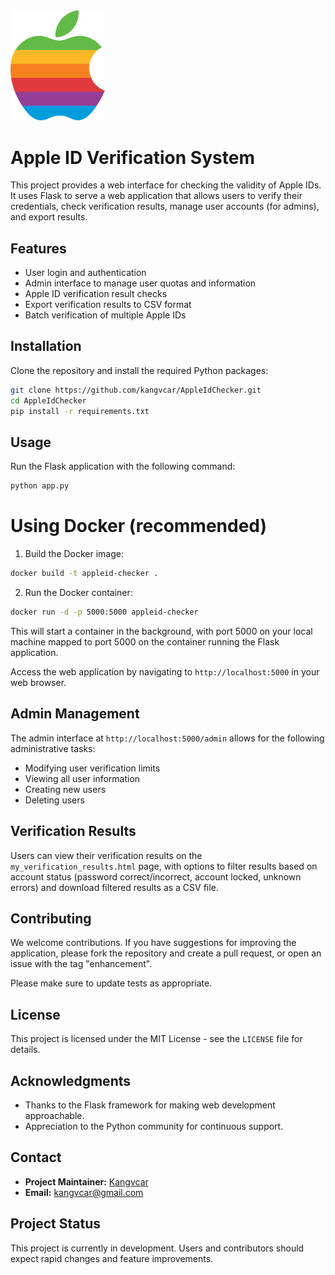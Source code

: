 <img src="/static/AppleComputerRainbow.svg" alt="Logo" width="30%"/>

# Apple ID Verification System

This project provides a web interface for checking the validity of Apple IDs. It uses Flask to serve a web application that allows users to verify their credentials, check verification results, manage user accounts (for admins), and export results.

## Features

- User login and authentication
- Admin interface to manage user quotas and information
- Apple ID verification result checks
- Export verification results to CSV format
- Batch verification of multiple Apple IDs

## Installation

Clone the repository and install the required Python packages:

```bash
git clone https://github.com/kangvcar/AppleIdChecker.git
cd AppleIdChecker
pip install -r requirements.txt
```

## Usage

Run the Flask application with the following command:

```bash
python app.py
```

# Using Docker (recommended)

1. Build the Docker image:

```bash
docker build -t appleid-checker .
```

2. Run the Docker container:

```bash
docker run -d -p 5000:5000 appleid-checker
```

This will start a container in the background, with port 5000 on your local machine mapped to port 5000 on the container running the Flask application.

Access the web application by navigating to `http://localhost:5000` in your web browser.

## Admin Management

The admin interface at `http://localhost:5000/admin` allows for the following administrative tasks:

- Modifying user verification limits
- Viewing all user information
- Creating new users
- Deleting users

## Verification Results

Users can view their verification results on the `my_verification_results.html` page, with options to filter results based on account status (password correct/incorrect, account locked, unknown errors) and download filtered results as a CSV file.

## Contributing

We welcome contributions. If you have suggestions for improving the application, please fork the repository and create a pull request, or open an issue with the tag "enhancement".

Please make sure to update tests as appropriate.

## License

This project is licensed under the MIT License - see the `LICENSE` file for details.

## Acknowledgments

- Thanks to the Flask framework for making web development approachable.
- Appreciation to the Python community for continuous support.

## Contact

- **Project Maintainer:** [Kangvcar](https://github.com/kangvcar)
- **Email:** kangvcar@gmail.com

## Project Status

This project is currently in development. Users and contributors should expect rapid changes and feature improvements.